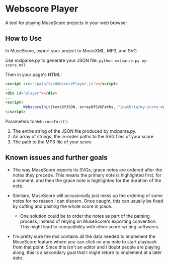 # Webscore Player
A tool for playing MuseScore projects in your web browser

## How to Use
In MuseScore, export your project to MusicXML, MP3, and SVG

Use mxlparse.py to generate your JSON file:
`python mxlparse.py my-score.mxl`

Then in your page's HTML:

```html
<script src="/path/to/WebscorePlayer.js"></script>
...
<div id="player"></div>
...
<script>
        WebscoreInit(textOfJSON, arrayOfSVGPaths, "/path/to/my-score.mp3");
</script>
```

Parameters to `WebscoreInit()`:
1.  The entire string of the JSON file produced by mxlparse.py.
2.  An array of strings, the in-order paths to the SVG files of your score
3.  The path to the MP3 file of your score

## Known issues and further goals
- The way MuseScore exports its SVGs, grace notes are ordered after the notes they precede. This means the primary note is highlighted first, for a moment, and then the grace 
note is highlighted for the duration of the note.
- Similary, MuseScore will occasionally just mess up the ordering of some notes for no reason I can discern. Once caught, this can usually be fixed by cutting and pasting the whole score in place.
  - One solution could be to order the notes as part of the parsing process, instead of relying on MuseScore's exporting convention. This might lead to compatibility with other score-writing softwares.

- I'm pretty sure the mxl contains all the data needed to implement the MuseScore feature where you can click on any note to start playback from that point. Since this isn't an 
editor and I doubt people are playing along, this is a secondary goal that I might return to implement at a later date.
